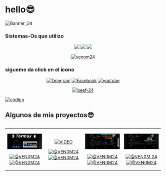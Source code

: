 # hello😎

![Banner_Git]( https://i.ibb.co/5R3Gm9M/Sin-t-tulo57.png) </a>
### Sistemas-Os que utilizo
<p align="center">
<img  src="https://img.shields.io/badge/linux-black?style=for-the-badge&logo=linux">
<img  src="https://img.shields.io/badge/kalilinux-black?style=for-the-badge&logo=kalilinux&logoColor=00ffff">
<img  src="https://img.shields.io/badge/ubuntu-black?style=for-the-badge&logo=ubuntu">
</p>

<p align="center"><a href="https://github.com/venom-24"><img title="venom24" src="https://github-readme-stats.vercel.app/api?username=venom-24&show_icons=true&include_all_commits=true&theme=tokyonight&cache_seconds=3200"></a> </p>


### sigueme da click en el icono
<p align="center">
<a href=https://t.me/Vnom24><img title="Telegram" src="https://img.shields.io/badge/Telegram-black?style=for-the-badge&logo=telegram"></a>
<a href=https://www.facebook.com/Venom24termuxavanzado><img title="Facebook" src="https://img.shields.io/badge/Fanpage-black?style=for-the-badge&logo=Facebook"></a>
<a href="https://www.youtube.com/c/Venom24Termux"><img title="youtube" src="https://img.shields.io/badge/YouTube-VeNOM24-red?style=for-the-badge&logo=Youtube"></a>
</p>


<p align="center">
<a href="https://github.com/venom-24/beef-24"><img title="beef-24" src="https://github-readme-stats.vercel.app/api/pin/?username=venom-24&repo=beef-24&theme=radical"></a>
</p>
<a href="https://github.com/venom-24/codigo"><img title="codigo" src="https://github-readme-stats.vercel.app/api/pin/?username=venom-24&repo=codigo&theme=radical"></a>
</p>



<div id="proyectos">                                 
  <h2 >Algunos de mis proyectos😎</h2>   
  <table align="left" >   
    <tr border="none">
  <td width="25%" align="center">
    <p align="center">              
      <a href="https://youtu.be/58pj4GEncYMsi=FiG-mCdsXzpTS8ig" title="Go to Source">                           
<img align="center" width=100% src="https://raw.githubusercontent.com/venom-24/venom-24/main/img/install_termux_fdroid.webp"   alt="VIDEO" /></a>
      </p>
    <p align="center">                                      
      <a href="https://youtu.be/58pj4GEncYM?si=FiG-mCdsXzpTS8ig" target="blank"><img align="center" src="https://img.shields.io/badge/YouTube-FF0000?style=for-the-badge&logo=youtube&logoColor=white" alt="@VEN0M24"  /></a>                                                <a href="https://github.com/venom-24" target="blank"><img align="center" src="https://img.shields.io/badge/GitHub-100000?style=for-the-badge&logo=github&logoColor=white" alt="@VEN0M24" /></a>
    </p>
</td>


<td width="25%" align="center"> 
  <p align="center">
     <a href="https://youtu.be/zm5nGh2PPBI?si=SFpFPoLLzFe52fMe" title="Go to Source">                           
<img align="center" width=100%  src="https://raw.githubusercontent.com/venom24/
  venom24/main/img/termux_primeros_pasos.webp"   alt="VIDEO" /></a>           
  </p> 
  <p align="center">                                    
<a href="https://youtu.be/zm5nGh2PPBI?si=SFpFPoLLzFe52fMe" target="blank"><img align="center" src="https://img.shields.io/badge/YouTubeFF0000style=forthebadge&logo=youtube&logoColor=white" alt="@VEN0M24"  /></a>                   <a href="https://github.com/venom-24" target="blank"><img align="center" src="https://img.shields.io/badge/GitHub-100000?style=forthebadge&logo=github&logoColor=white" alt="@VEN0M24" /></a>                   
  </p>                                           
</td>

<td width="25%" align="center">                      
  <p align="center">                                   
    <a href="https://youtu.be/v6rsSs-B7mA?si=zIjZQOV3o3z_-R0J" title="Go to Source">                             <img align="center" width=100% src="https://raw.githubusercontent.com/venom-24/venom-24/main/img/termux_login.webp"   alt="VIDEO" /></a>                     </p>                                               <p align="center">                                       <a href="https://youtu.be/v6rsSs-B7mA?si=zIjZQOV3o3z_-R0J" target="blank"><img align="center" src="https://img.shields.io/badge/YouTube-FF0000?style=for-the-badge&logo=youtube&logoColor=white" alt="@VEN0M24"  /></a>                                                <a href="https://github.com/venom-24" target="blank"><img align="center" src="https://img.shields.io/badge/GitHub-100000?style=for-the-badge&logo=github&logoColor=white" alt="@VEN0M24" /></a>                   </p>                                             </td>

<td width="25%" align="center">                        <p align="center">                                    <a href="https://youtu.be/W1eD-tJEt0E?si=eASeUpkI8EXDet81" title="Go to Source">                             <img align="center" width=100% src="https://raw.githubusercontent.com/venom-24/venom-24/main/img/ataque_ddos_sql.webp"   alt="VIDEO" /></a>                  </p>                                               <p align="center">                                       <a href="https://youtu.be/W1eD-tJEt0E?si=eASeUpkI8EXDet81" target="blank"><img align="center" src="https://img.shields.io/badge/YouTube-FF0000?style=fo
r-the-badge&logo=youtube&logoColor=white" alt="@VEN0M
24"  /></a>
      <a href="ttps://github.com/venom-24" target="blank"><img align="center" src="https://img.shields.io/badge/GitHub-100000?style=for-the-badge&logo=github&logoColor=white" alt="@VEN0M24" /></a>                    </p>                                    </td>

</tr>                                                </table>                                               </div>                                               <br>                                               <br><br>                                             <br>                                                 <br><br><br>                                         <br><br>  


